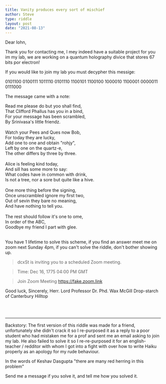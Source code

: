 ```yaml
---
title: Vanity produces every sort of mischief
author: Steve
type: riddle
layout: post
date: "2021-08-13"
---
```


Dear Iohn,

Thank you for contacting me, I mey indeed have a suitable project for you im my lab, we are working on a quantum holography divice that stores 67 bits por electron! 

If you would like to join my lab you must decypher this messige:

0101100
0100111
1011110
0101110
1100101
1100100
1000010
1100001
0000011
0111000


The message came with a note:

<poem>
Read me please do but yoo shall find, <br/>
That Clifford Phallus has you in a bind, <br/>
For your message has been scrambled, <br/>
By Srinivasa's little friendz.<br/><br/>
Watch your Pees and Ques now Bob,<br/> 
For today they are lucky, <br/>
Add one to one and obtain "rohjy", <br/>
Left by one on the quartz-e, <br/>
The other differs by three by three.<br/><br/>
Alice is feeling kind today, <br/>
And sill has some more to say: <br/>
What codes have in common with drink, <br/>
Is not a tree, nor a sore but quite like a hive.<br/><br/>
One more thing before the signing, <br/>
Once unscrambled ignore my first two, <br/>
Out of sevin they bare no meaning, <br/>
And have nothing to tell you.<br/><br/>
The rest should follow it's one to ome, <br/>
In order of the ABC, <br/>
Goodbye my friend I part with glee.<br/>
</poem>

<br/>

You have 1 lifetime to solve this scheme, if you find an answer meet me on zoom next Sunday 4pm, if you can't solve the riddle, don't bother showing up.

> dcxSt is inviting you to a scheduled Zoom meeting.

> Time: Dec 16, 1775 04:00 PM GMT

> Join Zoom Meeting
> https://fake.zoom.link

Good luck,
Sincerely,
Herr. Lord Professor Dr. Phd. Wax McGill Drop-starch of Canterbury Hilltop

<br/><br/>

---

Backstory: The first version of this riddle was made for a friend, unfortunately she didn't crack it so I re-purposed it as a reply to a poor student who had mistaken me for a prof and sent me an email asking to join my lab. He also failed to solve it so I re-re-purposed it for an english-teacher / redditor with whom I got into a fight with over how to write Haiku properly as an apology for my rude behaviour.

In the words of Keshav Dasgupta "there are many red herring in this problem"

Send me a message if you solve it, and tell me how you solved it.

<br/><br/>
<br/><br/>
<br/><br/>
